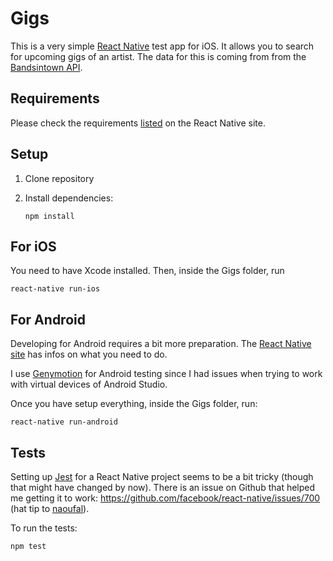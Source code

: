 # Gigs

This is a very simple [React Native](https://github.com/facebook/react-native) test app for iOS. It allows you to search for upcoming gigs of an artist. The data for this is coming from from the [Bandsintown API](https://www.bandsintown.com/api/overview).

## Requirements

Please check the requirements [listed](http://facebook.github.io/react-native/docs/getting-started.html#requirements) on the React Native site.

## Setup

1. Clone repository
2. Install dependencies:

	```
	npm install
	```

## For iOS

You need to have Xcode installed. Then, inside the Gigs folder, run

```
react-native run-ios
```

## For Android

Developing for Android requires a bit more preparation. The [React Native site](http://facebook.github.io/react-native/docs/getting-started.html#requirements) has infos on what you need to do.

I use [Genymotion](https://www.genymotion.com) for Android testing since I had issues when trying to work with virtual devices of Android Studio.

Once you have setup everything, inside the Gigs folder, run:

```
react-native run-android
```

## Tests

Setting up [Jest](http://facebook.github.io/jest/) for a React Native project seems to be a bit tricky (though that might have changed by now). There is an issue on Github that helped me getting it to work: https://github.com/facebook/react-native/issues/700 (hat tip to [naoufal](https://github.com/naoufal)).

To run the tests:

```
npm test
```
